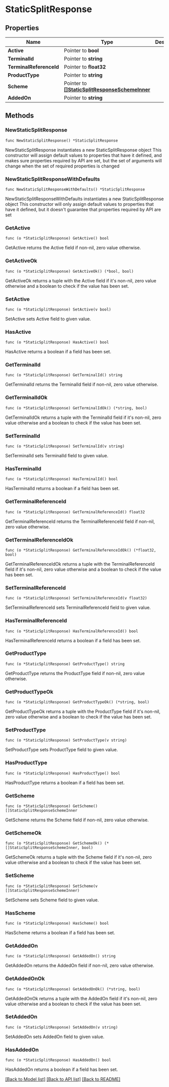# StaticSplitResponse

## Properties

Name | Type | Description | Notes
------------ | ------------- | ------------- | -------------
**Active** | Pointer to **bool** |  | [optional] 
**TerminalId** | Pointer to **string** |  | [optional] 
**TerminalReferenceId** | Pointer to **float32** |  | [optional] 
**ProductType** | Pointer to **string** |  | [optional] 
**Scheme** | Pointer to [**[]StaticSplitResponseSchemeInner**](StaticSplitResponseSchemeInner.md) |  | [optional] 
**AddedOn** | Pointer to **string** |  | [optional] 

## Methods

### NewStaticSplitResponse

`func NewStaticSplitResponse() *StaticSplitResponse`

NewStaticSplitResponse instantiates a new StaticSplitResponse object
This constructor will assign default values to properties that have it defined,
and makes sure properties required by API are set, but the set of arguments
will change when the set of required properties is changed

### NewStaticSplitResponseWithDefaults

`func NewStaticSplitResponseWithDefaults() *StaticSplitResponse`

NewStaticSplitResponseWithDefaults instantiates a new StaticSplitResponse object
This constructor will only assign default values to properties that have it defined,
but it doesn't guarantee that properties required by API are set

### GetActive

`func (o *StaticSplitResponse) GetActive() bool`

GetActive returns the Active field if non-nil, zero value otherwise.

### GetActiveOk

`func (o *StaticSplitResponse) GetActiveOk() (*bool, bool)`

GetActiveOk returns a tuple with the Active field if it's non-nil, zero value otherwise
and a boolean to check if the value has been set.

### SetActive

`func (o *StaticSplitResponse) SetActive(v bool)`

SetActive sets Active field to given value.

### HasActive

`func (o *StaticSplitResponse) HasActive() bool`

HasActive returns a boolean if a field has been set.

### GetTerminalId

`func (o *StaticSplitResponse) GetTerminalId() string`

GetTerminalId returns the TerminalId field if non-nil, zero value otherwise.

### GetTerminalIdOk

`func (o *StaticSplitResponse) GetTerminalIdOk() (*string, bool)`

GetTerminalIdOk returns a tuple with the TerminalId field if it's non-nil, zero value otherwise
and a boolean to check if the value has been set.

### SetTerminalId

`func (o *StaticSplitResponse) SetTerminalId(v string)`

SetTerminalId sets TerminalId field to given value.

### HasTerminalId

`func (o *StaticSplitResponse) HasTerminalId() bool`

HasTerminalId returns a boolean if a field has been set.

### GetTerminalReferenceId

`func (o *StaticSplitResponse) GetTerminalReferenceId() float32`

GetTerminalReferenceId returns the TerminalReferenceId field if non-nil, zero value otherwise.

### GetTerminalReferenceIdOk

`func (o *StaticSplitResponse) GetTerminalReferenceIdOk() (*float32, bool)`

GetTerminalReferenceIdOk returns a tuple with the TerminalReferenceId field if it's non-nil, zero value otherwise
and a boolean to check if the value has been set.

### SetTerminalReferenceId

`func (o *StaticSplitResponse) SetTerminalReferenceId(v float32)`

SetTerminalReferenceId sets TerminalReferenceId field to given value.

### HasTerminalReferenceId

`func (o *StaticSplitResponse) HasTerminalReferenceId() bool`

HasTerminalReferenceId returns a boolean if a field has been set.

### GetProductType

`func (o *StaticSplitResponse) GetProductType() string`

GetProductType returns the ProductType field if non-nil, zero value otherwise.

### GetProductTypeOk

`func (o *StaticSplitResponse) GetProductTypeOk() (*string, bool)`

GetProductTypeOk returns a tuple with the ProductType field if it's non-nil, zero value otherwise
and a boolean to check if the value has been set.

### SetProductType

`func (o *StaticSplitResponse) SetProductType(v string)`

SetProductType sets ProductType field to given value.

### HasProductType

`func (o *StaticSplitResponse) HasProductType() bool`

HasProductType returns a boolean if a field has been set.

### GetScheme

`func (o *StaticSplitResponse) GetScheme() []StaticSplitResponseSchemeInner`

GetScheme returns the Scheme field if non-nil, zero value otherwise.

### GetSchemeOk

`func (o *StaticSplitResponse) GetSchemeOk() (*[]StaticSplitResponseSchemeInner, bool)`

GetSchemeOk returns a tuple with the Scheme field if it's non-nil, zero value otherwise
and a boolean to check if the value has been set.

### SetScheme

`func (o *StaticSplitResponse) SetScheme(v []StaticSplitResponseSchemeInner)`

SetScheme sets Scheme field to given value.

### HasScheme

`func (o *StaticSplitResponse) HasScheme() bool`

HasScheme returns a boolean if a field has been set.

### GetAddedOn

`func (o *StaticSplitResponse) GetAddedOn() string`

GetAddedOn returns the AddedOn field if non-nil, zero value otherwise.

### GetAddedOnOk

`func (o *StaticSplitResponse) GetAddedOnOk() (*string, bool)`

GetAddedOnOk returns a tuple with the AddedOn field if it's non-nil, zero value otherwise
and a boolean to check if the value has been set.

### SetAddedOn

`func (o *StaticSplitResponse) SetAddedOn(v string)`

SetAddedOn sets AddedOn field to given value.

### HasAddedOn

`func (o *StaticSplitResponse) HasAddedOn() bool`

HasAddedOn returns a boolean if a field has been set.


[[Back to Model list]](../README.md#documentation-for-models) [[Back to API list]](../README.md#documentation-for-api-endpoints) [[Back to README]](../README.md)


